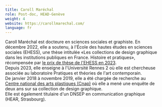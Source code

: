 ```yaml
---
title: Caroll Maréchal
role: Post-doc, HEAD-Genève
weight: 4
website: https://carollmarechal.com/
language: fr
---
```

Caroll Maréchal est docteure en sciences sociales et graphiste. En décembre 2022, elle a soutenu, à l'École des hautes études en sciences sociales (EHESS), une thèse intitulée «Les collections de design graphique dans les institutions publiques en France. Histoire et pratiques», récompensée par [le prix de thèse de l'EHESS en 2023](https://www.ehess.fr/fr/portrait/rencontre-avec-caroll-mar%C3%A9chal-laur%C3%A9ate-prix-th%C3%A8se-2022-lehess). \
Depuis 2023, elle enseigne à l'Université Rennes 2 où elle est chercheuse associée au laboratoire Pratiques et théories de l'art contemporain.  \
De janvier 2018 à novembre 2019, elle a été chargée de recherche au [Centre national des arts plastiques (Cnap)](https://hal.science/hal-04465245/document) où elle a mené une enquête de deux ans sur sa collection de design graphique. \
Elle est également titulaire d'un DNSEP en communication graphique (HEAR, Strasbourg).
